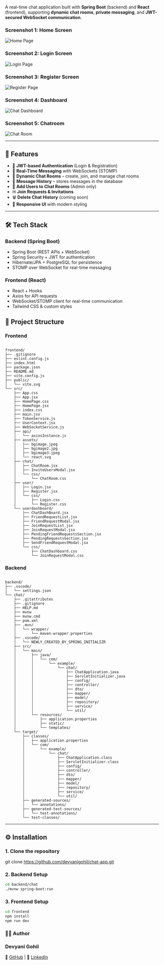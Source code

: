 
A real-time chat application built with **Spring Boot** (backend) and **React** (frontend), supporting **dynamic chat rooms**, **private messaging**, and **JWT-secured WebSocket communication**.

### Screenshot 1: Home Screen
![Home Page](assests/home.png)
### Screenshot 2: Login Screen
![Login Page](assests/login.png)
### Screenshot 3: Register Screen
![Register Page](assests/register.png)
### Screenshot 4: Dashboard
![Chat Dashboard](assests/dashboard.png)
### Screenshot 5: Chatroom
![Chat Room](assests/chatroom.png)




---

## 🚀 Features

- 🔐 **JWT-based Authentication** (Login & Registration)
- 💬 **Real-Time Messaging** with WebSockets (STOMP)
- 📂 **Dynamic Chat Rooms** – create, join, and manage chat rooms
- 📜 **Message History** – stores messages in the database
- 👥 **Add Users to Chat Rooms** (Admin only)
- ✉ **Join Requests & Invitations**
- 🗑 **Delete Chat History** (coming soon)
- 🎨 **Responsive UI** with modern styling

---

## 🛠️ Tech Stack

### **Backend (Spring Boot)**
- Spring Boot (REST APIs + WebSocket)
- Spring Security + JWT for authentication
- Hibernate/JPA + PostgreSQL for persistence
- STOMP over WebSocket for real-time messaging

### **Frontend (React)**
- React + Hooks
- Axios for API requests
- WebSocket/STOMP client for real-time communication
- Tailwind CSS & custom styles

## 📂 Project Structure


### **Frontend**
```text

frontend/
├── .gitignore
├── eslint.config.js
├── index.html
├── package.json
├── README.md
├── vite.config.js
├── public/
│   └── vite.svg
└── src/
    ├── App.css
    ├── App.jsx
    ├── HomePage.css
    ├── HomePage.jsx
    ├── index.css
    ├── main.jsx
    ├── TokenService.js
    ├── UserContext.jsx
    ├── WebSocketService.js
    ├── api/
    │   └── axiosInstance.js
    ├── assets/
    │   ├── bgimage.jpeg
    │   ├── bgimage2.jpg
    │   ├── bgimage3.jpeg
    │   └── react.svg
    ├── chat/
    │   ├── ChatRoom.jsx
    │   ├── InviteUsersModal.jsx
    │   └── css/
    │       └── ChatRoom.css
    ├── user/
    │   ├── Login.jsx
    │   ├── Register.jsx
    │   └── css/
    │       ├── Login.css
    │       └── Register.css
    └── userdashboard/
        ├── ChatDashBoard.jsx
        ├── FriendRequestList.jsx
        ├── FriendRequestModal.jsx
        ├── JoinRequestList.jsx
        ├── JoinRequestModal.jsx
        ├── PendingFriendRequestsSection.jsx
        ├── PendingRequestsSection.jsx
        ├── SendFriendRequestModal.jsx
        └── css/
            ├── ChatDashboard.css
            └── JoinRequestModal.css
```

### **Backend**
```text

backend/
├── .vscode/
│   └── settings.json
└── chat/
    ├── .gitattributes
    ├── .gitignore
    ├── HELP.md
    ├── mvnw
    ├── mvnw.cmd
    ├── pom.xml
    ├── .mvn/
    │   └── wrapper/
    │       └── maven-wrapper.properties
    ├── .vscode/
    │   └── NEWLY_CREATED_BY_SPRING_INITIALIZR
    ├── src/
    │   └── main/
    │       ├── java/
    │       │   └── com/
    │       │       └── example/
    │       │           └── chat/
    │       │               ├── ChatApplication.java
    │       │               ├── ServletInitializer.java
    │       │               ├── config/
    │       │               ├── controller/
    │       │               ├── dto/
    │       │               ├── mapper/
    │       │               ├── model/
    │       │               ├── repository/
    │       │               ├── service/
    │       │               └── util/
    │       └── resources/
    │           ├── application.properties
    │           ├── static/
    │           └── templates/
    └── target/
        ├── classes/
        │   ├── application.properties
        │   └── com/
        │       └── example/
        │           └── chat/
        │               ├── ChatApplication.class
        │               ├── ServletInitializer.class
        │               ├── config/
        │               ├── controller/
        │               ├── dto/
        │               ├── mapper/
        │               ├── model/
        │               ├── repository/
        │               ├── service/
        │               └── util/
        ├── generated-sources/
        │   └── annotations/
        ├── generated-test-sources/
        │   └── test-annotations/
        └── test-classes/

```
---

## ⚙️ Installation

### **1. Clone the repository**
git clone https://github.com/devyanigohil/chat-app.git

### **2. Backend Setup**
```bash
cd backend/chat
./mvnw spring-boot:run
```
### **3. Frontend Setup**
```bash
cd frontend
npm install
npm run dev
```

### 👩‍💻 Author
### **Devyani Gohil**
🔗 [GitHub](https://github.com/devyanigohil) | 💼 [LinkedIn](https://www.linkedin.com/in/devyani-gohil/)

